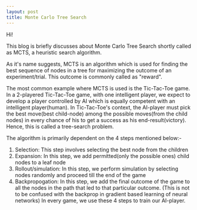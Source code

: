```yaml
---
layout: post
title: Monte Carlo Tree Search
---
```


Hi!

This blog is briefly discusses about Monte Carlo Tree Search shortly called as MCTS, a heuristic search algorithm.

As it's name suggests, MCTS is an algorithm which is used for finding the best sequence of nodes in a tree for maximizing the outcome of an experiment/trial. This outcome is commonly called as "reward". 

The most common example where MCTS is used is the Tic-Tac-Toe game. In a 2-playered Tic-Tac-Toe game, with one intelligent player, we expect to develop a player controlled by AI which is equally competent with an intelligent player(human). In Tic-Tac-Toe's context, the AI-player must pick the best move(best child-node) among the possible moves(from the child nodes) in every chance of his to get a success as his end-result(victory). Hence, this is called a tree-search problem.

The algorithm is primarily dependent on the 4 steps mentioned below:-
1. Selection: This step involves selecting the best node from the children
2. Expansion: In this step, we add permitted(only the possible ones) child nodes to a leaf node
3. Rollout/simulation: In this step, we perform simulation by selecting nodes randomly and proceed till the end of the game
4. Backpropogation: In this step, we add the final outcome of the game to all the nodes in the path that led to that particular outcome. (This is not to be confused with the backprop in gradient based learning of neural networks)
 In every game, we use these 4 steps to train our AI-player.











